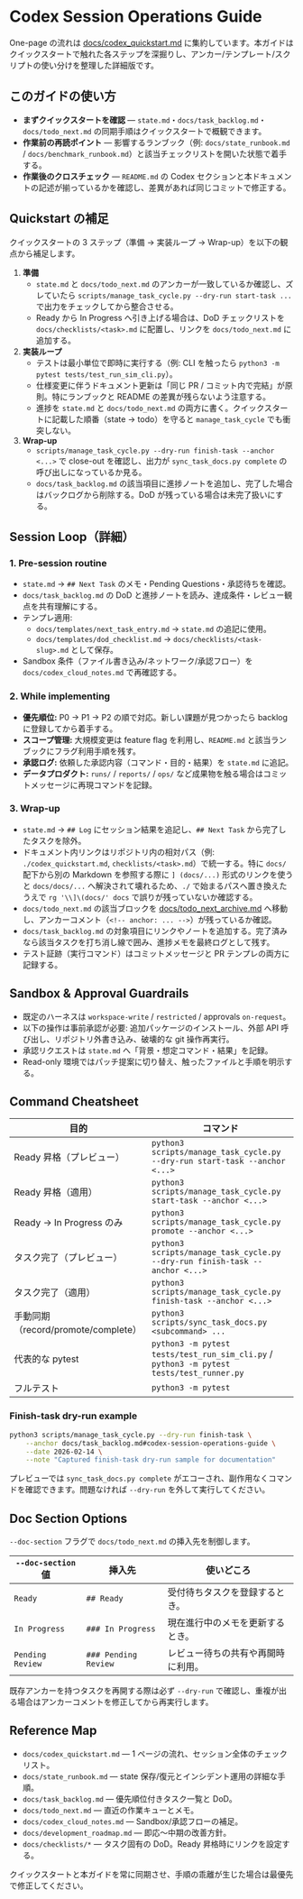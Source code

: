 # Codex Session Operations Guide

One-page の流れは [docs/codex_quickstart.md](codex_quickstart.md) に集約しています。本ガイドはクイックスタートで触れた各ステップを深掘りし、アンカー/テンプレート/スクリプトの使い分けを整理した詳細版です。

## このガイドの使い方
- **まずクイックスタートを確認** — `state.md`・`docs/task_backlog.md`・`docs/todo_next.md` の同期手順はクイックスタートで概観できます。
- **作業前の再読ポイント** — 影響するランブック（例: `docs/state_runbook.md` / `docs/benchmark_runbook.md`）と該当チェックリストを開いた状態で着手する。
- **作業後のクロスチェック** — `README.md` の Codex セクションと本ドキュメントの記述が揃っているかを確認し、差異があれば同じコミットで修正する。

## Quickstart の補足
クイックスタートの 3 ステップ（準備 → 実装ループ → Wrap-up）を以下の観点から補足します。

1. **準備**
   - `state.md` と `docs/todo_next.md` のアンカーが一致しているか確認し、ズレていたら `scripts/manage_task_cycle.py --dry-run start-task ...` で出力をチェックしてから整合させる。
   - Ready から In Progress へ引き上げる場合は、DoD チェックリストを `docs/checklists/<task>.md` に配置し、リンクを `docs/todo_next.md` に追加する。
2. **実装ループ**
   - テストは最小単位で即時に実行する（例: CLI を触ったら `python3 -m pytest tests/test_run_sim_cli.py`）。
   - 仕様変更に伴うドキュメント更新は「同じ PR / コミット内で完結」が原則。特にランブックと README の差異が残らないよう注意する。
   - 進捗を `state.md` と `docs/todo_next.md` の両方に書く。クイックスタートに記載した順番（state → todo）を守ると `manage_task_cycle` でも衝突しない。
3. **Wrap-up**
   - `scripts/manage_task_cycle.py --dry-run finish-task --anchor <...>` で close-out を確認し、出力が `sync_task_docs.py complete` の呼び出しになっているか見る。
   - `docs/task_backlog.md` の該当項目に進捗ノートを追加し、完了した場合はバックログから削除する。DoD が残っている場合は未完了扱いにする。

## Session Loop（詳細）

### <a id="pre-session-routine"></a>1. Pre-session routine
- `state.md` → `## Next Task` のメモ・Pending Questions・承認待ちを確認。
- `docs/task_backlog.md` の DoD と進捗ノートを読み、達成条件・レビュー観点を共有理解にする。
- テンプレ適用:
  - `docs/templates/next_task_entry.md` → `state.md` の追記に使用。
  - `docs/templates/dod_checklist.md` → `docs/checklists/<task-slug>.md` として保存。
- Sandbox 条件（ファイル書き込み/ネットワーク/承認フロー）を `docs/codex_cloud_notes.md` で再確認する。

### 2. While implementing
- **優先順位:** P0 → P1 → P2 の順で対応。新しい課題が見つかったら backlog に登録してから着手する。
- **スコープ管理:** 大規模変更は feature flag を利用し、`README.md` と該当ランブックにフラグ利用手順を残す。
- **承認ログ:** 依頼した承認内容（コマンド・目的・結果）を `state.md` に追記。
- **データプロダクト:** `runs/` / `reports/` / `ops/` など成果物を触る場合はコミットメッセージに再現コマンドを記録。

### 3. Wrap-up
- `state.md` → `## Log` にセッション結果を追記し、`## Next Task` から完了したタスクを除外。
- ドキュメント内リンクはリポジトリ内の相対パス（例: `./codex_quickstart.md`, `checklists/<task>.md`）で統一する。特に `docs/` 配下から別の Markdown を参照する際に `] (docs/...)` 形式のリンクを使うと `docs/docs/...` へ解決されて壊れるため、`./` で始まるパスへ置き換えたうえで `rg '\\]\(docs/' docs` で誤りが残っていないか確認する。
- `docs/todo_next.md` の該当ブロックを [docs/todo_next_archive.md](./todo_next_archive.md) へ移動し、アンカーコメント（`<!-- anchor: ... -->`）が残っているか確認。
- `docs/task_backlog.md` の対象項目にリンクやノートを追加する。完了済みなら該当タスクを打ち消し線で囲み、進捗メモを最終ログとして残す。
- テスト証跡（実行コマンド）はコミットメッセージと PR テンプレの両方に記録する。

## Sandbox & Approval Guardrails
- 既定のハーネスは `workspace-write` / `restricted` / approvals `on-request`。
- 以下の操作は事前承認が必要: 追加パッケージのインストール、外部 API 呼び出し、リポジトリ外書き込み、破壊的な git 操作再実行。
- 承認リクエストは `state.md` へ「背景・想定コマンド・結果」を記録。
- Read-only 環境ではパッチ提案に切り替え、触ったファイルと手順を明示する。

## Command Cheatsheet

| 目的 | コマンド |
| --- | --- |
| Ready 昇格（プレビュー） | `python3 scripts/manage_task_cycle.py --dry-run start-task --anchor <...>` |
| Ready 昇格（適用） | `python3 scripts/manage_task_cycle.py start-task --anchor <...>` |
| Ready → In Progress のみ | `python3 scripts/manage_task_cycle.py promote --anchor <...>` |
| タスク完了（プレビュー） | `python3 scripts/manage_task_cycle.py --dry-run finish-task --anchor <...>` |
| タスク完了（適用） | `python3 scripts/manage_task_cycle.py finish-task --anchor <...>` |
| 手動同期（record/promote/complete） | `python3 scripts/sync_task_docs.py <subcommand> ...` |
| 代表的な pytest | `python3 -m pytest tests/test_run_sim_cli.py` / `python3 -m pytest tests/test_runner.py` |
| フルテスト | `python3 -m pytest` |

### Finish-task dry-run example

```bash
python3 scripts/manage_task_cycle.py --dry-run finish-task \
    --anchor docs/task_backlog.md#codex-session-operations-guide \
    --date 2026-02-14 \
    --note "Captured finish-task dry-run sample for documentation"
```

プレビューでは `sync_task_docs.py complete` がエコーされ、副作用なくコマンドを確認できます。問題なければ `--dry-run` を外して実行してください。

## <a id="doc-section-options"></a>Doc Section Options

`--doc-section` フラグで `docs/todo_next.md` の挿入先を制御します。

| `--doc-section` 値 | 挿入先 | 使いどころ |
| --- | --- | --- |
| `Ready` | `## Ready` | 受付待ちタスクを登録するとき。
| `In Progress` | `### In Progress` | 現在進行中のメモを更新するとき。
| `Pending Review` | `### Pending Review` | レビュー待ちの共有や再開時に利用。

既存アンカーを持つタスクを再開する際は必ず `--dry-run` で確認し、重複が出る場合はアンカーコメントを修正してから再実行します。

## Reference Map
- `docs/codex_quickstart.md` — 1 ページの流れ、セッション全体のチェックリスト。
- `docs/state_runbook.md` — state 保存/復元とインシデント運用の詳細な手順。
- `docs/task_backlog.md` — 優先順位付きタスク一覧と DoD。
- `docs/todo_next.md` — 直近の作業キューとメモ。
- `docs/codex_cloud_notes.md` — Sandbox/承認フローの補足。
- `docs/development_roadmap.md` — 即応〜中期の改善方針。
- `docs/checklists/*` — タスク固有の DoD。Ready 昇格時にリンクを設定する。

クイックスタートと本ガイドを常に同期させ、手順の乖離が生じた場合は最優先で修正してください。
